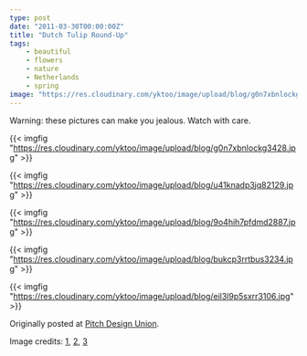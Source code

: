 ```yaml
---
type: post
date: "2011-03-30T00:00:00Z"
title: "Dutch Tulip Round-Up"
tags:
    - beautiful
    - flowers
    - nature
    - Netherlands
    - spring
image: "https://res.cloudinary.com/yktoo/image/upload/blog/g0n7xbnlockg3428.jpg"
---
```


Warning: these pictures can make you jealous. Watch with care.

{{< imgfig "https://res.cloudinary.com/yktoo/image/upload/blog/g0n7xbnlockg3428.jpg" >}}

<!--more-->

{{< imgfig "https://res.cloudinary.com/yktoo/image/upload/blog/u41knadp3jq82129.jpg" >}}

{{< imgfig "https://res.cloudinary.com/yktoo/image/upload/blog/9o4hih7pfdmd2887.jpg" >}}

{{< imgfig "https://res.cloudinary.com/yktoo/image/upload/blog/bukcp3rrtbus3234.jpg" >}}

{{< imgfig "https://res.cloudinary.com/yktoo/image/upload/blog/eil3l9p5sxrr3106.jpg" >}}

Originally posted at [Pitch Design Union](http://pitchdesignunion.com/?p=4808).

Image credits: [1](http://pixdaus.com/single.php?id=72051), [2](http://pixdaus.com/single.php?id=204430), [3](http://peterjsullivan.wordpress.com/2008/10/28/birds-eye-view-of-dutch-tulip-fields)
